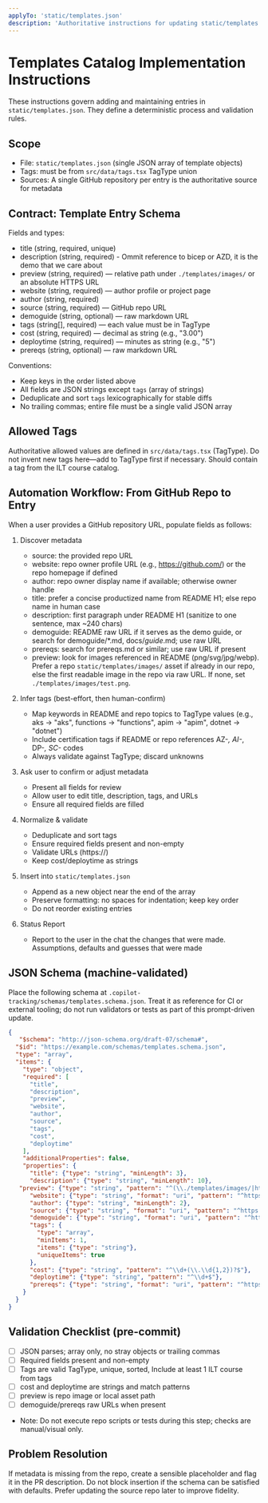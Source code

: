 ```yaml
---
applyTo: 'static/templates.json'
description: 'Authoritative instructions for updating static/templates.json entries using repo-mined metadata and strict validation'
---
```


# Templates Catalog Implementation Instructions

These instructions govern adding and maintaining entries in `static/templates.json`. They define a deterministic process and validation rules.

## Scope
- File: `static/templates.json` (single JSON array of template objects)
- Tags: must be from `src/data/tags.tsx` TagType union
- Sources: A single GitHub repository per entry is the authoritative source for metadata

## Contract: Template Entry Schema

Fields and types:
- title (string, required, unique)
- description (string, required) - Ommit reference to bicep or AZD, it is the demo that we care about
- preview (string, required) — relative path under `./templates/images/` or an absolute HTTPS URL
- website (string, required) — author profile or project page
- author (string, required)
- source (string, required) — GitHub repo URL
- demoguide (string, optional) — raw markdown URL
- tags (string[], required) — each value must be in TagType
- cost (string, required) — decimal as string (e.g., "3.00")
- deploytime (string, required) — minutes as string (e.g., "5")
- prereqs (string, optional) — raw markdown URL

Conventions:
- Keep keys in the order listed above
- All fields are JSON strings except `tags` (array of strings)
- Deduplicate and sort `tags` lexicographically for stable diffs
- No trailing commas; entire file must be a single valid JSON array

## Allowed Tags
Authoritative allowed values are defined in `src/data/tags.tsx` (TagType). Do not invent new tags here—add to TagType first if necessary. Should contain a tag from the ILT course catalog.

## Automation Workflow: From GitHub Repo to Entry

When a user provides a GitHub repository URL, populate fields as follows:

1. Discover metadata
   - source: the provided repo URL
   - website: repo owner profile URL (e.g., https://github.com/<owner>) or the repo homepage if defined
   - author: repo owner display name if available; otherwise owner handle
   - title: prefer a concise productized name from README H1; else repo name in human case
   - description: first paragraph under README H1 (sanitize to one sentence, max ~240 chars)
   - demoguide: README raw URL if it serves as the demo guide, or search for demoguide/*.md, docs/*guide*.md; use raw URL
   - prereqs: search for prereqs.md or similar; use raw URL if present
   - preview: look for images referenced in README (png/svg/jpg/webp). Prefer a repo `static/templates/images/` asset if already in our repo, else the first readable image in the repo via raw URL. If none, set `./templates/images/test.png`.

2. Infer tags (best-effort, then human-confirm)
   - Map keywords in README and repo topics to TagType values (e.g., aks → "aks", functions → "functions", apim → "apim", dotnet → "dotnet")
   - Include certification tags if README or repo references AZ-*, AI-*, DP-*, SC-* codes
   - Always validate against TagType; discard unknowns

3. Ask user to confirm or adjust metadata
   - Present all fields for review
   - Allow user to edit title, description, tags, and URLs
   - Ensure all required fields are filled

4. Normalize & validate
   - Deduplicate and sort tags
   - Ensure required fields present and non-empty
   - Validate URLs (https://)
   - Keep cost/deploytime as strings

5. Insert into `static/templates.json`
   - Append as a new object near the end of the array
   - Preserve formatting: no spaces for indentation; keep key order
   - Do not reorder existing entries

6. Status Report
   - Report to the user in the chat the changes that were made. Assumptions, defaults and guesses that were made

## JSON Schema (machine-validated)

Place the following schema at `.copilot-tracking/schemas/templates.schema.json`. Treat it as reference for CI or external tooling; do not run validators or tests as part of this prompt-driven update.

```json
{
   "$schema": "http://json-schema.org/draft-07/schema#",
  "$id": "https://example.com/schemas/templates.schema.json",
  "type": "array",
  "items": {
    "type": "object",
    "required": [
      "title",
      "description",
      "preview",
      "website",
      "author",
      "source",
      "tags",
      "cost",
      "deploytime"
    ],
    "additionalProperties": false,
    "properties": {
      "title": {"type": "string", "minLength": 3},
      "description": {"type": "string", "minLength": 10},
   "preview": {"type": "string", "pattern": "^(\\./templates/images/|https://)"},
      "website": {"type": "string", "format": "uri", "pattern": "^https://"},
      "author": {"type": "string", "minLength": 2},
      "source": {"type": "string", "format": "uri", "pattern": "^https://github.com/"},
      "demoguide": {"type": "string", "format": "uri", "pattern": "^https://"},
      "tags": {
        "type": "array",
        "minItems": 1,
        "items": {"type": "string"},
        "uniqueItems": true
      },
      "cost": {"type": "string", "pattern": "^\\d+(\\.\\d{1,2})?$"},
      "deploytime": {"type": "string", "pattern": "^\\d+$"},
      "prereqs": {"type": "string", "format": "uri", "pattern": "^https://"}
    }
  }
}
```


## Validation Checklist (pre-commit)
- [ ] JSON parses; array only, no stray objects or trailing commas
- [ ] Required fields present and non-empty
- [ ] Tags are valid TagType, unique, sorted, Include at least 1 ILT course from tags
- [ ] cost and deploytime are strings and match patterns
- [ ] preview is repo image or local asset path
- [ ] demoguide/prereqs raw URLs when present
  
- Note: Do not execute repo scripts or tests during this step; checks are manual/visual only.

## Problem Resolution
If metadata is missing from the repo, create a sensible placeholder and flag it in the PR description. Do not block insertion if the schema can be satisfied with defaults. Prefer updating the source repo later to improve fidelity.
